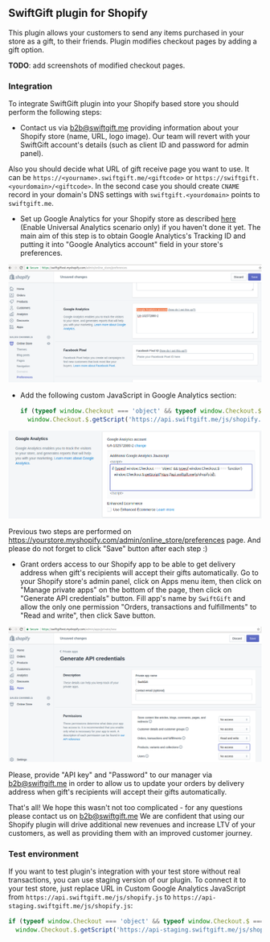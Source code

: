 ## SwiftGift plugin for Shopify

This plugin allows your customers to send any items purchased in your store as a gift, to their friends. Plugin modifies checkout pages by adding a gift option.

**TODO**: add screenshots of modified checkout pages.

### Integration

To integrate SwiftGift plugin into your Shopify based store you should perform
the following steps:

  - Contact us via b2b@swiftgift.me providing information about your Shopify store (name, URL, logo image). Our team will revert with your SwiftGift account's details (such as client ID and password for admin panel).

  Also you should decide what URL of gift receive page you want to use. It can be `https://<yourname>.swiftgift.me/<giftcode>` or `https://swiftgift.<yourdomain>/<giftcode>`. In the second case you should create `CNAME` record in your domain's DNS settings with `swiftgift.<yourdomain>` points to `swiftgift.me`.

  - Set up Google Analytics for your Shopify store as described [here](https://help.shopify.com/manual/reports-and-analytics/google-analytics/google-analytics-setup#enable-universal-analytics) (Enable Universal Analytics scenario only) if you haven't done it yet. The main aim of this step is to obtain Google Analytics's Tracking ID and putting it into "Google Analytics account" field in your store's preferences.

  ![Google Analytics account](shopify/ga_setup.png)

  - Add the following custom JavaScript in Google Analytics section:

    ```js
    if (typeof window.Checkout === 'object' && typeof window.Checkout.$ === 'function')
      window.Checkout.$.getScript('https://api.swiftgift.me/js/shopify.js');
    ```

  ![Google Analytics account](shopify/ga_custom_js.png)

  Previous two steps are performed on https://yourstore.myshopify.com/admin/online_store/preferences page. And please do not forget to click "Save" button after each step :)

  - Grant orders access to our Shopify app to be able to get delivery address when gift's recipients will accept their gifts automatically. Go to your Shopify store's admin panel, click on Apps menu item, then click on "Manage private apps" on the bottom of the page, then click on "Generate API credentials" button. Fill app's name by `SwiftGift` and allow the only one permission "Orders, transactions and fulfillments" to "Read and write", then click Save button.

  ![App access](shopify/app_access.png)

  Please, provide "API key" and "Password" to our manager via b2b@swiftgift.me in order to allow us to update your orders by delivery address when gift's recipients will accept their gifts automatically.

That's all! We hope this wasn't not too complicated - for any questions please contact us on b2b@swiftgift.me
We are confident that using our Shopify plugin will drive additional new revenues and increase LTV of your customers, as well as providing them with an improved customer journey.

### Test environment

If you want to test plugin's integration with your test store without real transactions, you can use staging version of our plugin. To connect it to your test store, just replace URL in Custom Google Analytics JavaScript from `https://api.swiftgift.me/js/shopify.js` to `https://api-staging.swiftgift.me/js/shopify.js`:

```js
if (typeof window.Checkout === 'object' && typeof window.Checkout.$ === 'function')
  window.Checkout.$.getScript('https://api-staging.swiftgift.me/js/shopify.js');
```
